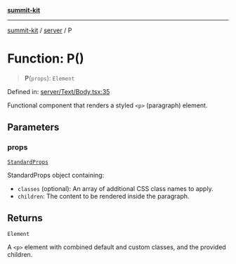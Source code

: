 [**summit-kit**](../../README.md)

***

[summit-kit](../../modules.md) / [server](../README.md) / P

# Function: P()

> **P**(`props`): `Element`

Defined in: [server/Text/Body.tsx:35](https://github.com/andrewgremlich/summit-kit/blob/6510209d1f3a585ae8e4aa4d09fa74fadb5e8a6f/src/react/server/Text/Body.tsx#L35)

Functional component that renders a styled `<p>` (paragraph) element.

## Parameters

### props

[`StandardProps`](../type-aliases/StandardProps.md)

StandardProps object containing:
  - `classes` (optional): An array of additional CSS class names to apply.
  - `children`: The content to be rendered inside the paragraph.

## Returns

`Element`

A `<p>` element with combined default and custom classes, and the provided children.
